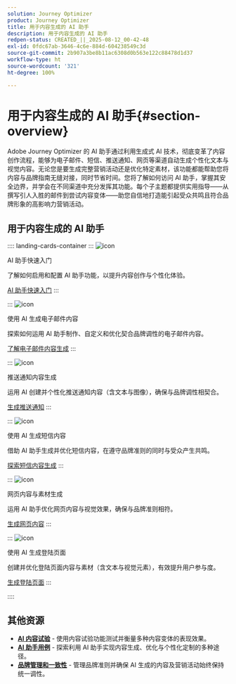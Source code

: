 ```yaml
---
solution: Journey Optimizer
product: Journey Optimizer
title: 用于内容生成的 AI 助手
description: 用于内容生成的 AI 助手
redpen-status: CREATED_||_2025-08-12_00-42-48
exl-id: 0fdc67ab-3646-4c6e-884d-604238549c3d
source-git-commit: 2b907a3be8b11ac6308d0b563e122c88478d1d37
workflow-type: ht
source-wordcount: '321'
ht-degree: 100%

---
```


# 用于内容生成的 AI 助手{#section-overview}

Adobe Journey Optimizer 的 AI 助手通过利用生成式 AI 技术，彻底变革了内容创作流程，能够为电子邮件、短信、推送通知、网页等渠道自动生成个性化文本与视觉内容。无论您是要生成完整营销活动还是优化特定素材，该功能都能帮助您将内容与品牌指南无缝对接，同时节省时间。您将了解如何访问 AI 助手，掌握其安全边界，并学会在不同渠道中充分发挥其功能。每个子主题都提供实用指导——从撰写引人入胜的邮件到尝试内容变体——助您自信地打造能引起受众共鸣且符合品牌形象的高影响力营销活动。

## 用于内容生成的 AI 助手

:::: landing-cards-container
:::
![icon](https://cdn.experienceleague.adobe.com/icons/circle-play.svg?lang=zh-Hans)

AI 助手快速入门

了解如何启用和配置 AI 助手功能，以提升内容创作与个性化体验。

[AI 助手快速入门](../using/content-management/gs-generative.md)
:::

:::
![icon](https://cdn.experienceleague.adobe.com/icons/envelope.svg?lang=zh-Hans)

使用 AI 生成电子邮件内容

探索如何运用 AI 助手制作、自定义和优化契合品牌调性的电子邮件内容。

[了解电子邮件内容生成](../using/content-management/generative-email.md)
:::

:::
![icon](https://cdn.experienceleague.adobe.com/icons/bell.svg?lang=zh-Hans)

推送通知内容生成

运用 AI 创建并个性化推送通知内容（含文本与图像），确保与品牌调性相契合。

[生成推送通知](../using/content-management/generative-push.md)
:::

:::
![icon](https://cdn.experienceleague.adobe.com/icons/message.svg?lang=zh-Hans)

使用 AI 生成短信内容

借助 AI 助手生成并优化短信内容，在遵守品牌准则的同时与受众产生共鸣。

[探索短信内容生成](../using/content-management/generative-sms.md)
:::

:::
![icon](https://cdn.experienceleague.adobe.com/icons/globe.svg?lang=zh-Hans)

网页内容与素材生成

运用 AI 助手优化网页内容与视觉效果，确保与品牌准则相符。

[生成网页内容](../using/content-management/generative-web.md)
:::

:::
![icon](https://cdn.experienceleague.adobe.com/icons/window-maximize.svg?lang=zh-Hans)

使用 AI 生成登陆页面

创建并优化登陆页面内容与素材（含文本与视觉元素），有效提升用户参与度。

[生成登陆页面](../using/content-management/generative-lp.md)
:::

::::


## 其他资源

- **[AI 内容试验](../using/content-management/generative-experimentation.md)** - 使用内容试验功能测试并衡量多种内容变体的表现效果。
- **[AI 助手用例](../using/content-management/generative-uc.md)** - 探索利用 AI 助手实现内容生成、优化与个性化定制的多种途径。
- **[品牌管理和一致性](brands-landing-page.md)** - 管理品牌准则并确保 AI 生成的内容及营销活动始终保持统一调性。
